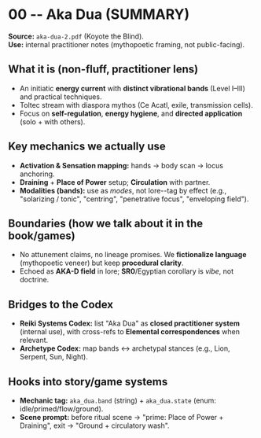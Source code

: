 # 00 -- Aka Dua (SUMMARY)

**Source:** `aka-dua-2.pdf` (Koyote the Blind).  
**Use:** internal practitioner notes (mythopoetic framing, not public-facing).

## What it is (non-fluff, practitioner lens)
- An initiatic **energy current** with **distinct vibrational bands** (Level I–III) and practical techniques.
- Toltec stream with diaspora mythos (Ce Acatl, exile, transmission cells).
- Focus on **self-regulation**, **energy hygiene**, and **directed application** (solo + with others).

## Key mechanics we actually use
- **Activation & Sensation mapping:** hands → body scan → locus anchoring.
- **Draining** + **Place of Power** setup; **Circulation** with partner.
- **Modalities (bands):** use as *modes*, not lore--tag by effect (e.g., "solarizing / tonic", "centring", "penetrative focus", "enveloping field").

## Boundaries (how we talk about it in the book/games)
- No attunement claims, no lineage promises. We **fictionalize language** (mythopoetic veneer) but keep **procedural clarity**.
- Echoed as **AKA-D field** in lore; **SR0**/Egyptian corollary is *vibe*, not doctrine.

## Bridges to the Codex
- **Reiki Systems Codex:** list "Aka Dua" as **closed practitioner system** (internal use), with cross-refs to **Elemental correspondences** when relevant.
- **Archetype Codex:** map bands ↔ archetypal stances (e.g., Lion, Serpent, Sun, Night).

## Hooks into story/game systems
- **Mechanic tag:** `aka_dua.band` (string) + `aka_dua.state` (enum: idle/primed/flow/ground).
- **Scene prompt:** before ritual scene → "prime: Place of Power + Draining", exit → "Ground + circulatory wash".